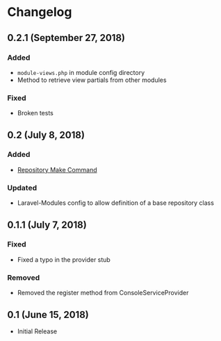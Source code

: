 # Changelog

## 0.2.1 (September 27, 2018)
### Added
- `module-views.php` in module config directory
- Method to retrieve view partials from other modules

### Fixed
- Broken tests

## 0.2 (July 8, 2018)
### Added
- [Repository Make Command](https://rawilk.github.io/laravel-modules/docs/advanced-usage/artisan-generator-commands/#make-repository)

### Updated
- Laravel-Modules config to allow definition of a base repository class

## 0.1.1 (July 7, 2018)
### Fixed
- Fixed a typo in the provider stub

### Removed
- Removed the register method from ConsoleServiceProvider

## 0.1 (June 15, 2018)
- Initial Release
